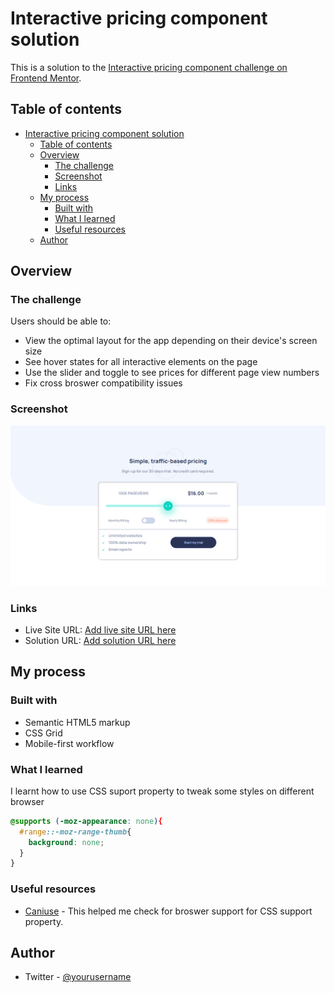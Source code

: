 # Interactive pricing component solution

This is a solution to the [Interactive pricing component challenge on Frontend Mentor](https://www.frontendmentor.io/challenges/interactive-pricing-component-t0m8PIyY8).

## Table of contents

- [Interactive pricing component solution](#interactive-pricing-component-solution)
  - [Table of contents](#table-of-contents)
  - [Overview](#overview)
    - [The challenge](#the-challenge)
    - [Screenshot](#screenshot)
    - [Links](#links)
  - [My process](#my-process)
    - [Built with](#built-with)
    - [What I learned](#what-i-learned)
    - [Useful resources](#useful-resources)
  - [Author](#author)


## Overview

### The challenge

Users should be able to:

- View the optimal layout for the app depending on their device's screen size
- See hover states for all interactive elements on the page
- Use the slider and toggle to see prices for different page view numbers
- Fix cross broswer compatibility issues

### Screenshot

![Picture of the project](./images/screenshot.png)
### Links

- Live Site URL: [Add live site URL here](https://your-live-site-url.com)
- Solution URL: [Add solution URL here](https://your-solution-url.com)

## My process

### Built with

- Semantic HTML5 markup
- CSS Grid
- Mobile-first workflow

### What I learned

I learnt how to use CSS suport property to tweak some styles on different browser

```css
@supports (-moz-appearance: none){
  #range::-moz-range-thumb{
    background: none;
  }
}
```
### Useful resources

- [Caniuse](https://caniuse.com/css-supports-api) - This helped me check for broswer support for CSS support property. 

## Author
- Twitter - [@yourusername](https://www.twitter.com/Dhevine_0X)
